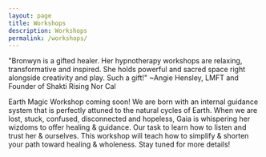 ```yaml
---
layout: page
title: Workshops
description: Workshops
permalink: /workshops/
---
```

<p class="text-justify">
"Bronwyn is a gifted healer. Her hypnotherapy workshops are relaxing, transformative and inspired. She holds powerful and sacred space right alongside creativity and play. Such a gift!" ~Angie Hensley, LMFT and Founder of Shakti Rising Nor Cal</p>

<p>Earth Magic Workshop coming soon! We are born with an internal guidance system that is perfectly attuned to the natural cycles of Earth. When we are lost, stuck, confused, disconnected and hopeless, Gaia is whispering her wizdoms to offer healing & guidance. Our task to learn how to listen and trust her & ourselves. This workshop will teach how to simplify & shorten your path toward healing & wholeness. Stay tuned for more details!</p>
